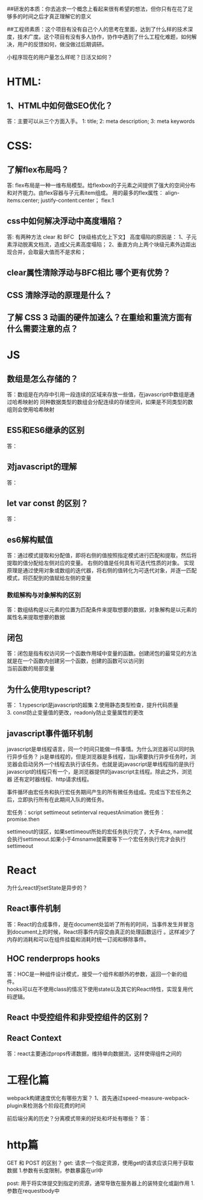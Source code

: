 ##研发的本质：你去追求一个概念上看起来很有希望的想法，但你只有在花了足够多的时间之后才真正理解它的意义

##工程师素质：这个项目有没有自己个人的思考在里面，达到了什么样的技术深度，技术广度。这个项目有没有多人协作，协作中遇到了什么工程化难题，如何解决，用户的反馈如何，做没做过后期调研。

小程序现在的用户量怎么样呢？日活又如何？

# HTML:
## 1、HTML中如何做SEO优化？
答：主要可以从三个方面入手。
1: title; 
2: meta description;
3: meta keywords 

# CSS:
## 了解flex布局吗？
答: flex布局是一种一维布局模型。给flexbox的子元素之间提供了强大的空间分布和对齐能力。由flex容器与子元素item组成。
用的最多的flex属性：
align-items:center; 
justify-content:center；
flex:1

## css中如何解决浮动中高度塌陷？
答: 有两种方法 clear 和 BFC 【块级格式化上下文】
高度塌陷的原因是：
1、子元素浮动脱离文档流，造成父元素高度塌陷；
2、垂直方向上两个块级元素外边距出现合并，会取最大值而不是求和；

## clear属性清除浮动与BFC相比 哪个更有优势？
## CSS 清除浮动的原理是什么？

## 了解 CSS 3 动画的硬件加速么？在重绘和重流方面有什么需要注意的点？


# JS  
## 数组是怎么存储的？
答：数组是在内存中引用一段连续的区域来存放一些值，在javascript中数组是通过哈希映射的
同种数据类型的数组会分配连续的存储空间，如果是不同类型的数组则会使用哈希映射

## ES5和ES6继承的区别
答：
 
## 对javascript的理解
答：

## let var const 的区别？
答：

## es6解构赋值
答：通过模式提取和分配值，即将右侧的值按照指定模式进行匹配和提取，然后将提取的值分配给左侧对应的变量。
右侧的值是任何具有可迭代性质的对象。
实现原理是通过使用对象或数组的迭代器，将右侧的值转化为可迭代对象，并逐一匹配模式，将匹配到的值赋给左侧的变量

### 数组解构与对象解构的区别
答：数组结构是以元素的位置为匹配条件来提取想要的数据，对象解构是以元素的属性名来提取想要的数据

## 闭包
答：闭包是指有权访问另一个函数作用域中变量的函数。创建闭包的最常见的方法就是在一个函数内创建另一个函数，创建的函数可以访问到  
当前函数的局部变量

## 为什么使用typescript?
答： 1.typescript是javascript的超集
    2.使用静态类型检查，提升代码质量  
    3. const防止变量值的更改，readonly防止变量属性的更改

## javascript事件循环机制
javascript是单线程语言，同一个时间只能做一件事情。为什么浏览器可以同时执行异步任务？
js是单线程的，但是浏览器是多线程，当js需要执行异步任务时，浏览器会启动另外一个线程去执行该任务。也就是说javascript是单线程指的是执行javascript的线程只有一个，是浏览器提供的javascript主线程。除此之外，浏览器
还有定时器线程、http请求线程。

事件循环由宏任务和执行宏任务期间产生的所有微任务组成。完成当下宏任务之后，立即执行所有在此期间入队的微任务。

宏任务：script  settimeout setinterval requestAnimation
微任务：promise.then

settimeout的误区，如果settimeout所处的宏任务执行完了，大于4ms, name就会执行settimeout.如果小于4msname就需要等下一个宏任务执行完才会执行settimeout


# React
为什么react的setState是异步的？

## React事件机制
答：React的合成事件，是在document处监听了所有的时间，当事件发生并冒泡到document上的时候，React将事件内容交由真正的处理函数运行  。这样减少了内存的消耗和可以在组件挂载和消耗时统一订阅和移除事件。

## HOC renderprops hooks
答：HOC是一种组件设计模式，接受一个组件和额外的参数，返回一个新的组件。  
hooks可以在不使用class的情况下使用state以及其它的React特性，实现复用代码逻辑。


## React 中受控组件和非受控组件的区别？

## React Context
答：react主要通过props传递数据，维持单向数据流，这样使得组件之间的

# 工程化篇
webpack构建速度优化有哪些方案？
1、首先通过speed-measure-webpack-plugin来检测各个阶段花费的时间


前后端分离的历史？分离模式带来的好处和坏处有哪些？
答：


# http篇
GET 和 POST 的区别？
get: 请求一个指定资源，使用get的请求应该只用于获取数据
1.参数有长度限制，参数暴露在url中

post: 用于将实体提交到指定的资源，通常导致在服务器上的装特变化或副作用
1.参数在requestbody中

